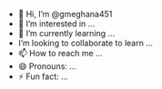 - 👋 Hi, I’m @gmeghana451
- 👀 I’m interested in ...
- 🌱 I’m currently learning ...
-  I’m looking to collaborate to learn  ...
- 📫 How to reach me ...
- 😄 Pronouns: ...
- ⚡ Fun fact: ...

<!---
gmeghana451/gmeghana451 is a ✨ special ✨ repository because its `README.md` (this file) appears on your GitHub profile.
You can click the Preview link to take a look at your changes.
--->
